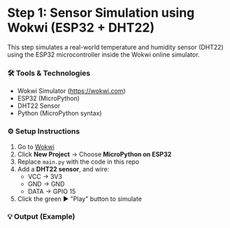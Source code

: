 # Step 1: Sensor Simulation using Wokwi (ESP32 + DHT22)

This step simulates a real-world temperature and humidity sensor (DHT22) using the ESP32 microcontroller inside the Wokwi online simulator.

### 🛠 Tools & Technologies
- Wokwi Simulator (https://wokwi.com)
- ESP32 (MicroPython)
- DHT22 Sensor
- Python (MicroPython syntax)

### ⚙️ Setup Instructions
1. Go to [Wokwi](https://wokwi.com)
2. Click **New Project** → Choose **MicroPython on ESP32**
3. Replace `main.py` with the code in this repo
4. Add a **DHT22 sensor**, and wire:
   - VCC → 3V3
   - GND → GND
   - DATA → GPIO 15
5. Click the green ▶️ "Play" button to simulate

### 💡 Output (Example)

